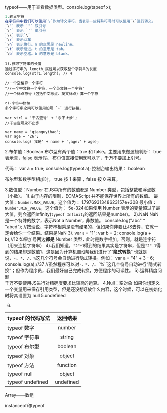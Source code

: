 typeof——用于查看数据类型。console.log(tapeof x);
```javascript
1.转义字符
在字符串中我们可以使用`\`作为转义字符，当表示一些特殊符号时可以使用`\`进行转义。
`\"` 表示 `"` 双引号
`\'` 表示 `'` 单引号
`\\` 表示`\`
`\r` 表示回车
`\n` 表示换行。n 的意思是 newline。
`\t` 表示缩进。t 的意思是 tab。
`\b` 表示空格。b 的意思是 blank。
``````
	1).获取字符串的长度
	通过字符串的 length 属性可以获取整个字符串的长度
	console.log(str1.length); // 4

	//一个空格算一个字符
	"//一个中文算一个字符，一个英文算一个字符"
	//一个标点符号（包括中文标点、英文标点）算一个字符

	2).字符串拼接
	多个字符串之间可以使用加号 `+` 进行拼接。

	var str1 = '千古壹号' + '永不止步';
	//千古壹号永不止步

	var name = 'qianguyihao';
	var age = '26';
	console.log('我是' + name + ',age:' + age); 

2.布尔值：Boolean
布尔型有两个值：true 和 false。主要用来做逻辑判断： true 表示真，false 表示假。
布尔值直接使用就可以了，千万不要加上引号。

代码：
var a = true;
console.log(typeof a);
控制台输出结果：
boolean

布尔型和数字型相加时， true 按 1 来算 ，false 按 0 来算。

3.数值型：Number
在JS中所有的数值都是 Number 类型，包括整数和浮点数（小数）。
	1).由于内存的限制，ECMAScript 并不能保存世界上所有的数值。
		最大值：`Number.MAX_VALUE`，这个值为： 1.7976931348623157e+308
		最小值：`Number.MIN_VALUE`，这个值为： 5e-324
		如果使用 Number 表示的变量超过了最大值，则会返回Infinity(`typeof Infinity`的返回结果是number)。
	2).NaN
		NaN是一个特殊的数字，表示Not a Number，非数值。
		console.log("abc" * "abcd"); //按理说，字符串相乘是没有结果的，但如果你非要让JS去算，它就一定会给你一个结果。结果是NaN
	3).
		var a = "1";
		var b = 2;
		console.log(a + b);//12
		如果加号两边**都是** Number 类型，此时是数字相加。否则，就是连字符（用来连接字符串）
	4).我们知道，`"2"+1`得到的结果其实是字符串，但是`"2"-1`得到的结果却是数值1，这是因为计算机自动帮我们进行了“**隐式转换**”
		也就是说，`-`、`*`、`/`、`%`这几个符号会自动进行隐式转换。例如：
		var a = "4" + 3 - 6;
		console.log(a);//37
		//虽然程序可以对`-`、`*`、`/`、`%``这几个符号自动进行“隐式转换”；但作为程序员，我们最好自己完成转换，方便程序的可读性。
	5).运算精度问题	
		千万不要使用JS进行对精确度要求比较高的运算。
4.Null：空对象
	如果你想定义一个变量用来保存引用类型，但是还没想好放什么内容，这个时候，可以在初始化时将其设置为 null
5.undefined

6.
| typeof 的代码写法 | 返回结果  |
| :---------------- | :-------: |
| typeof 数字       |  number   |
| typeof 字符串     |  string   |
| typeof 布尔型     |  boolean  |
| typeof 对象       |  object   |
| typeof 方法       | function  |
| typeof null       |  object   |
| typeof undefined  | undefined |

Array——数组

instanceof和typeof
 
